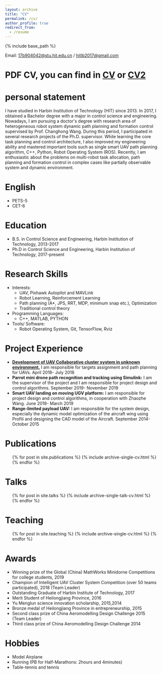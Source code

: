```yaml
---
layout: archive
title: "CV"
permalink: /cv/
author_profile: true
redirect_from:
  - /resume
---
```


{% include base_path %}

Email: 17b904042@stu.hit.edu.cn / hitlb2017@gmail.com

# PDF CV, you can find in [CV](https://hitlb17.github.io/files/CV_BoLiu.pdf) or [CV2](https://hitlb17.github.io/files/CV_BoLiu2.pdf)

personal statement
======
I have studied in Harbin Institution of Technology (HIT) since 2013. In 2017, I obtained a Bachelor degree with a major in control science and engineering. Nowadays, I am pursuing a doctor's degree with research area of heterogeneous robot system dynamic path planning and formation control supervised by Prof. Changhong Wang. During this period, I participated in several research projects of the Ph.D. supervisor. While learning the core task planning and control architecture, I also improved my engineering ability and mastered important tools such as single smart UAV path planning algorithm, C++, Python, Robot Operating System (ROS). Recently, I am enthusiastic about the problems on multi-robot task allocation, path planning and formation control in complex cases like partially observable system and dynamic environment.

English
======
* PETS-5
* CET-6

Education
======
* B.S. in Control Science and Engineering, Harbin Institution of Technology, 2013-2017
* Ph.D in Control Science and Engineering, Harbin Institution of Technology, 2017-present

Research Skills
======
* Interests:
  * UAV, Pixhawk Autopilot and MAVLink
  * Robot Learning, Reinforcement Learning
  * Path planning (A*, JPS, RRT, MDP, minimum snap etc.), Optimization
  * Traditional control theory
* Programming Languages:
  * C++, MATLAB, PYTHON
* Tools/ Software:
  * Robot Operating System, Git, TensorFlow, Rviz

Project Experience
======
  *  [**Development of UAV Collaborative cluster system in unknown environment.**](https://github.com/HIT-AS-UAVs) I am responsible for targets assignment and path planning for UAVs. April 2018- July 2018
  * **Parrot mini drone path recognition and tracking using Simulink:** I am the supervisor of the project and I am responsible for project design and control algorithms. September 2019- November 2019
  * **Smart UAV landing on moving UGV platform:** I am responsible for project design and control algorithms, in cooperation with Zhaozhe Wang. June 2018- March 2019
  * **Range-limited payload UAV:** I am responsible for the system design, especially the dynamic model optimization of the aircraft wing using Profili and designing the CAD model of the Aircraft. September 2014-October 2015

Publications
======
  <ul>{% for post in site.publications %}
    {% include archive-single-cv.html %}
  {% endfor %}</ul>
  
Talks
======
  <ul>{% for post in site.talks %}
    {% include archive-single-talk-cv.html %}
  {% endfor %}</ul>
  
Teaching
======
  <ul>{% for post in site.teaching %}
    {% include archive-single-cv.html %}
  {% endfor %}</ul>
  
Awards
======
* Winning prize of the Global (China) MathWorks Minidorne Competitions for college students, 2019
* Champion of Intelligent UAV Cluster System Competition (over 50 teams participated), 2018 (Team Leader)
* Outstanding Graduate of Harbin Institute of Technology, 2017
* Merit Student of Heilongjiang Province, 2016
* Yu Menglun science innovation scholarship, 2015,2014
* Bronze medal of Heilongjiang Province in entrepreneurship, 2015
* Second class prize of China Aeromodelling Design Challenge 2015 (Team Leader)
* Third class prize of China Aeromodelling Design Challenge 2014 

Hobbies
======
* Model Airplane
* Running (PB for Half-Marathons: 2hours and 4minutes)
* Table-tennis and tennis
  
